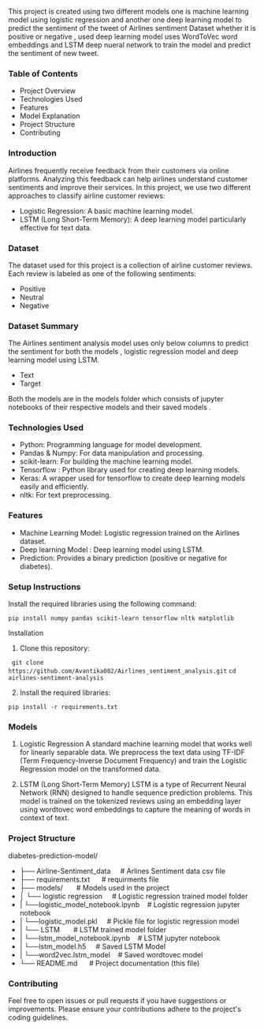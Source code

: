 This project is created using two different models one is machine learning model using logistic regression and another one deep learning model to predict the sentiment of the tweet of Airlines sentiment Dataset whether it is positive or negative , used deep learning model uses WordToVec word embeddings and LSTM deep nueral network to train the model and predict the sentiment of new tweet.


### **Table of Contents**

- Project Overview
- Technologies Used
- Features
- Model Explanation
- Project Structure
- Contributing




### **Introduction**

Airlines frequently receive feedback from their customers via online platforms. Analyzing this feedback can help airlines understand customer sentiments and improve their services. In this project, we use two different approaches to classify airline customer reviews:

- Logistic Regression: A basic machine learning model.
- LSTM (Long Short-Term Memory): A deep learning model particularly effective for text data.


### **Dataset**


The dataset used for this project is a collection of airline customer reviews. Each review is labeled as one of the following sentiments:

- Positive
- Neutral
- Negative



### **Dataset Summary**


The Airlines sentiment analysis model uses only below columns to predict the sentiment for both the models , logistic regression model and deep learning model using LSTM.

- Text
- Target



Both the models are in the models folder which consists of jupyter notebooks of their respective models and their saved models . 




### **Technologies Used**


- Python: Programming language for model development.
- Pandas & Numpy: For data manipulation and processing.
- scikit-learn: For building the machine learning model.
- Tensorflow : Python library used for creating deep learning models.
- Keras: A wrapper used for tensorflow to create deep learning models easily and efficiently.
- nltk: For text preprocessing.




### **Features**


- Machine Learning Model: Logistic regression trained on the Airlines dataset.
- Deep learning Model : Deep learning model using LSTM.
- Prediction: Provides a binary prediction (positive or negative for diabetes).




### **Setup Instructions**

Install the required libraries using the following command:

``` pip install numpy pandas scikit-learn tensorflow nltk matplotlib ```


Installation


1. Clone this repository:

``` git clone https://github.com/Avantika082/Airlines_sentiment_analysis.git```
``` cd airlines-sentiment-analysis ```


2. Install the required libraries:

```pip install -r requirements.txt```



### **Models** 


1. Logistic Regression
A standard machine learning model that works well for linearly separable data. We preprocess the text data using TF-IDF (Term Frequency-Inverse Document Frequency) and train the Logistic Regression model on the transformed data.

2. LSTM (Long Short-Term Memory)
LSTM is a type of Recurrent Neural Network (RNN) designed to handle sequence prediction problems. This model is trained on the tokenized reviews using an embedding layer using wordtovec word embeddings to capture the meaning of words in context of text.





### **Project Structure**


diabetes-prediction-model/

- ├── Airline-Sentiment_data&nbsp;&nbsp;&nbsp;&nbsp;       # Arlines Sentiment data csv file 
- ├── requirements.txt&nbsp;&nbsp;&nbsp;&nbsp;&nbsp;       # requirments file
- ├── models/&nbsp;&nbsp;&nbsp;&nbsp;&nbsp;&nbsp;          # Models used in the project
- │   └── logistic regression&nbsp;&nbsp;&nbsp;&nbsp;      # Logistic regression trained model folder
- |       └──logistic_model_notebook.ipynb&nbsp;&nbsp;&nbsp; # Logistic regression jupyter notebook
- |       └──logistic_model.pkl&nbsp;&nbsp;&nbsp;&nbsp;     # Pickle file for logistic regression model
- |   └── LSTM&nbsp;&nbsp;&nbsp;&nbsp;&nbsp;&nbsp;         # LSTM trained model folder
- |       └──lstm_model_notebook.ipynb&nbsp;&nbsp;&nbsp;    # LSTM jupyter notebook
- |       └──lstm_model.h5&nbsp;&nbsp;&nbsp;&nbsp;          # Saved LSTM Model
- |       └──word2vec.lstm_model&nbsp;&nbsp;&nbsp;          # Saved wordtovec model   
- └── README.md&nbsp;&nbsp;&nbsp;&nbsp;&nbsp;              # Project documentation (this file)




### **Contributing**


Feel free to open issues or pull requests if you have suggestions or improvements. Please ensure your contributions adhere to the project's coding guidelines.